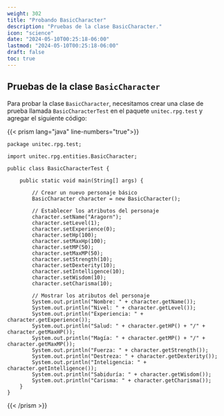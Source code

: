 ```yaml
---
weight: 302
title: "Probando BasicCharacter"
description: "Pruebas de la clase BasicCharacter."
icon: "science"
date: "2024-05-10T00:25:18-06:00"
lastmod: "2024-05-10T00:25:18-06:00"
draft: false
toc: true
---
```


## Pruebas de la clase `BasicCharacter`

Para probar la clase `BasicCharacter`, necesitamos crear una clase de prueba llamada `BasicCharacterTest` en el
paquete `unitec.rpg.test` y agregar el siguiente código:

{{< prism lang="java" line-numbers="true">}}

    package unitec.rpg.test;
    
    import unitec.rpg.entities.BasicCharacter;
    
    public class BasicCharacterTest {
    
        public static void main(String[] args) {
    
            // Crear un nuevo personaje básico
            BasicCharacter character = new BasicCharacter();
    
            // Establecer los atributos del personaje
            character.setName("Aragorn");
            character.setLevel(1);
            character.setExperience(0);
            character.setHp(100);
            character.setMaxHp(100);
            character.setMP(50);
            character.setMaxMP(50);
            character.setStrength(10);
            character.setDexterity(10);
            character.setIntelligence(10);
            character.setWisdom(10);
            character.setCharisma(10);
    
            // Mostrar los atributos del personaje
            System.out.println("Nombre: " + character.getName());
            System.out.println("Nivel: " + character.getLevel());
            System.out.println("Experiencia: " + character.getExperience());
            System.out.println("Salud: " + character.getHP() + "/" + character.getMaxHP());
            System.out.println("Magía: " + character.getMP() + "/" + character.getMaxMP());
            System.out.println("Fuerza: " + character.getStrength());
            System.out.println("Destreza: " + character.getDexterity());
            System.out.println("Inteligencia: " + character.getIntelligence());
            System.out.println("Sabiduría: " + character.getWisdom());
            System.out.println("Carisma: " + character.getCharisma());
        }
    }

{{< /prism >}}